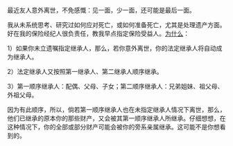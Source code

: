 最近友人意外离世，不免感慨：见一面，少一面，还可能是最后一面。

我从未系统思考、研究过如何应对死亡，或如何准备死亡，尤其是处理遗产方面。好在我的保险经纪人很负责任，教我早点指定保险受益人。[为什么](https://www.gjxfj.gov.cn/gjxfj/xxgk/fgwj/flfg/webinfo/2016/03/1460585589911640.htm)：

1）如果你未立遗嘱指定继承人，那么，若你意外离世，你的法定继承人将自动成为继承人。

2）法定继承人又按照第一继承人、第二继承人顺序继承。  

3）第一顺序继承人：配偶、父母、子女；第二顺序继承人：兄弟姐妹、祖父母、外祖父母。  

因为有此顺序，所以，倘若第一顺序继承人也在未指定继承人情况下离世，那么，他们已继承的原本你的那些财产，又会被其第一顺序继承人所继承。仔细想想，在这种情况下，你的全部或部分财产可能会被你的旁系亲属继承。这可能不是你想看到的。